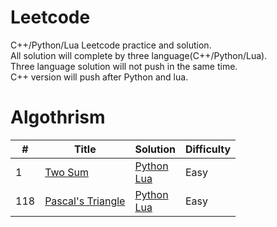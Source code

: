 # Leetcode
C++/Python/Lua Leetcode practice and solution.  
All solution will complete by three language(C++/Python/Lua).  
Three language solution will not push in the same time.  
C++ version will push after Python and lua.

# Algothrism
  
#|Title|Solution| Difficulty
---|---|---|-------|
1|[Two Sum](https://leetcode.com/problems/two-sum/)|[Python](./algothrism/1_TwoSum/PythonSolution.py)<br/>[Lua](./algothrism/1_TwoSum/LuaSolution.lua)| Easy 
118|[Pascal's Triangle](https://leetcode.com/problems/pascals-triangle/)|[Python](./algothrism/118_PascalTriangle/PythonSolution.py)<br/>[Lua](./algothrism/118_PascalTriangle/LuaSolution.lua)| Easy  

